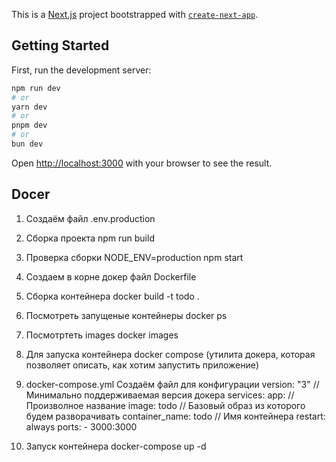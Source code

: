 This is a [Next.js](https://nextjs.org) project bootstrapped with [`create-next-app`](https://nextjs.org/docs/app/api-reference/cli/create-next-app).

## Getting Started

First, run the development server:

```bash
npm run dev
# or
yarn dev
# or
pnpm dev
# or
bun dev
```

Open [http://localhost:3000](http://localhost:3000) with your browser to see the result.

## Docer

1. Создаём файл
   .env.production
2. Сборка проекта
   npm run build
3. Проверка сборки
   NODE_ENV=production npm start
4. Создаем в корне докер файл
   Dockerfile

5. Сборка контейнера
   docker build -t todo .
6. Посмотреть запущеные контейнеры
   docker ps
7. Посмотртеть images
   docker images
8. Для запуска контейнера
   docker compose (утилита докера, которая позволяет описать, как хотим запустить приложение)
9. docker-compose.yml
   Создаём файл для конфигурации
   version: "3" // Минимально поддерживаемая версия докера
   services:
   app: // Произволное название
   image: todo // Базовый образ из которого будем разворачивать
   container_name: todo // Имя контейнера
   restart: always
   ports: - 3000:3000
10. Запуск контейнера
    docker-compose up -d
